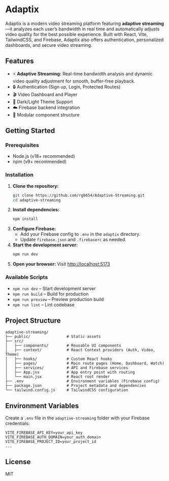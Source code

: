 # Adaptix

Adaptix is a modern video streaming platform featuring **adaptive streaming**—it analyzes each user’s bandwidth in real time and automatically adjusts video quality for the best possible experience. Built with React, Vite, TailwindCSS, and Firebase, Adaptix also offers authentication, personalized dashboards, and secure video streaming.

## Features

- ⚡ **Adaptive Streaming:** Real-time bandwidth analysis and dynamic video quality adjustment for smooth, buffer-free playback.
- 🔒 Authentication (Sign up, Login, Protected Routes)
- 🎬 Video Dashboard and Player
- 🎨 Dark/Light Theme Support
- ☁️ Firebase backend integration
- 🧩 Modular component structure

## Getting Started

### Prerequisites

- Node.js (v18+ recommended)
- npm (v9+ recommended)

### Installation

1. **Clone the repository:**
   ```bash
   git clone https://github.com/rgb654/Adaptive-Streaming.git
   cd adaptive-streaming
   ```
2. **Install dependencies:**
   ```bash
   npm install
   ```
3. **Configure Firebase:**
   - Add your Firebase config to `.env` in the `adaptix` directory.
   - Update `firebase.json` and `.firebaserc` as needed.
4. **Start the development server:**
   ```bash
   npm run dev
   ```
5. **Open your browser:**
   Visit [http://localhost:5173](http://localhost:5173)

### Available Scripts

- `npm run dev` – Start development server
- `npm run build` – Build for production
- `npm run preview` – Preview production build
- `npm run lint` – Lint codebase

## Project Structure

```
adaptive-streaming/
├── public/                # Static assets
├── src/
│   ├── components/        # Reusable UI components
│   ├── context/           # React Context providers (Auth, Video, Theme)
│   ├── hooks/             # Custom React hooks
│   ├── pages/             # Main route pages (Home, Dashboard, Watch)
│   ├── services/          # API and Firebase services
│   ├── App.jsx            # App entry point with routing
│   └── main.jsx           # React root render
├── .env                   # Environment variables (Firebase config)
├── package.json           # Project metadata and dependencies
└── tailwind.config.js     # TailwindCSS configuration
```

## Environment Variables

Create a `.env` file in the `adaptive-streaming` folder with your Firebase credentials:

```
VITE_FIREBASE_API_KEY=your_api_key
VITE_FIREBASE_AUTH_DOMAIN=your_auth_domain
VITE_FIREBASE_PROJECT_ID=your_project_id
...
```

## License

MIT
